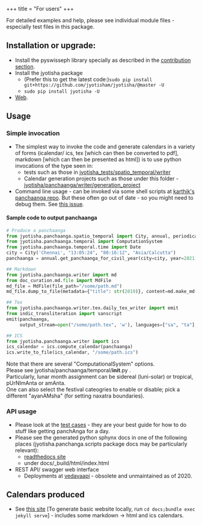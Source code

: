 +++
title = "For users"
+++

For detailed examples and help, please see individual module files - especially test files in this package.

## Installation or upgrade:
- Install the pyswisseph library specially as described in the [contribution section](../contributing/).
- Install the jyotisha package
  -  (Prefer this to get the latest code:)`sudo pip install git+https://github.com/jyotisham/jyotisha/@master -U`
  - `sudo pip install jyotisha -U`
- [Web](https://pypi.python.org/pypi/jyotisha).


## Usage
### Simple invocation
- The simplest way to invoke the code and generate calendars in a variety of forms (icalendar/ ics, tex [which can then be converted to pdf], markdown [which can then be presented as html]) is to use python invocations of the type seen in:
  - tests such as those in [jyotisha_tests/spatio_temporal/writer](https://github.com/jyotisham/jyotisha/tree/master/jyotisha_tests/spatio_temporal/writer)
  - Calendar generation projects such as those under this folder - [jyotisha/panchaanga/writer/generation_project](https://github.com/jyotisham/jyotisha/tree/master/jyotisha/panchaanga/writer/generation_project)
- Command line usage - can be invoked via some shell scripts at [karthik's panchaanga repo](https://github.com/karthikraman/panchangam). But these often go out of date - so you might need to debug them. See [this issue](https://github.com/jyotisham/jyotisha/issues/10).

#### Sample code to output panchaanga
```python
# Produce a panchaanga
from jyotisha.panchaanga.spatio_temporal import City, annual, periodical
from jyotisha.panchaanga.temporal import ComputationSystem
from jyotisha.panchaanga.temporal.time import Date
city = City('Chennai', "13:05:24", "80:16:12", "Asia/Calcutta")
panchaanga = annual.get_panchaanga_for_civil_year(city=city, year=2021, computation_system=ComputationSystem.TEST, allow_precomputed=False)

## Markdown
from jyotisha.panchaanga.writer import md
from doc_curation.md.file import MdFile
md_file = MdFile(file_path="/some/path.md")
md_file.dump_to_file(metadata={"title": str(2019)}, content=md.make_md(panchaanga=panchaanga), dry_run=False)

## Tex
from jyotisha.panchaanga.writer.tex.daily_tex_writer import emit
from indic_transliteration import sanscript
emit(panchaanga,
     output_stream=open("/some/path.tex", 'w'), languages=["sa", "ta"], scripts=[sanscript.DEVANAGARI, sanscript.TAMIL])

## ICS
from jyotisha.panchaanga.writer import ics
ics_calendar = ics.compute_calendar(panchaanga)
ics.write_to_file(ics_calendar, "/some/path.ics")
```

Note that there are several "ComputationalSystem" options.  
Please see jyotisha/panchaanga/temporal/__init__.py .  
Particularly, lunar month assignment can be sidereal (luni-solar) or tropical, pUrNImAnta or amAnta.  
One can also select the festival cateogries to enable or disable; pick a different "ayanAMsha" (for setting naxatra boundaries).

### API usage
- Please look at the [test cases](https://github.com/jyotisham/jyotisha/tree/master/jyotisha_tests) - they are your best guide for how to do stuff like getting panchAnga for a day.
- Please see the generated python sphynx docs in one of the following places (jyotisha.panchanga.scripts package docs may be particularly relevant):
    - [readthedocs site](http://jyotisha.readthedocs.io)
    - under docs/_build/html/index.html
- REST API/ swagger web interface 
    - Deployments at [vedavaapi](http://api.vedavaapi.org/jyotisha) - obsolete and unmaintained as of 2020.

## Calendars produced
- See [this site](https://jyotisham.github.io/jyotisha/output/) [To generate basic website locally, run `cd docs;bundle exec jekyll serve`] - includes some markdown → html and ics calendars.

